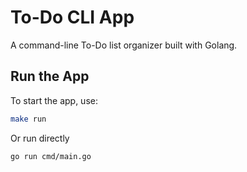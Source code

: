 # To-Do CLI App

A command-line To-Do list organizer built with Golang.

## Run the App

To start the app, use:

```bash
make run
```
Or run directly 
```bash
go run cmd/main.go
```
